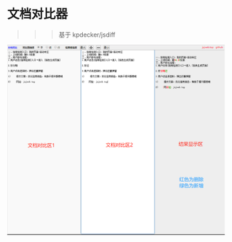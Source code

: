 <!--
 * @Description: 
 * @Author: jinxiaojian
 * @Email: jinxiaojian@youxin.com
 * @Date: 2019-08-14 11:36:40
 * @LastEditTime: 2019-08-14 13:06:55
 * @LastEditors: 靳肖健
 -->
# 文档对比器

>>> 基于 kpdecker/jsdiff

![示例](./diff/img1.png)